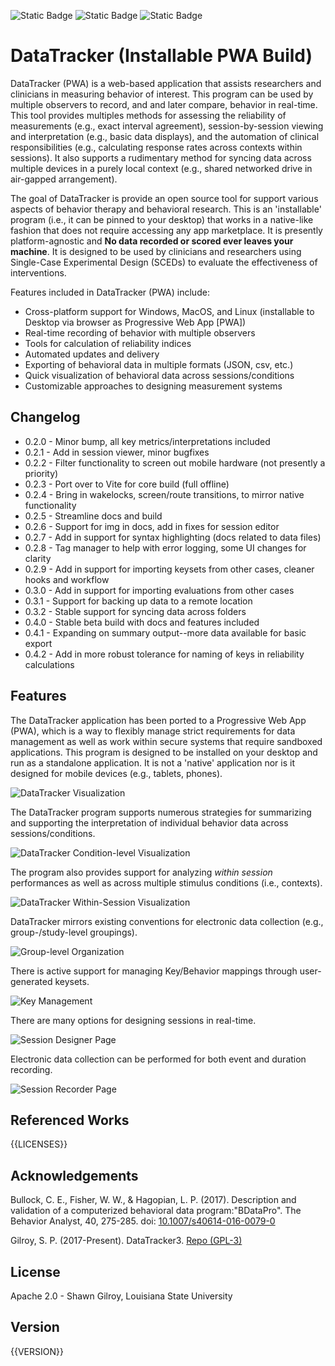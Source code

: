 ![Static Badge](https://img.shields.io/badge/Version-{{VERSION_NUMBER}}-blue) ![Static Badge](https://img.shields.io/badge/License-Apache_2.0-purple) ![Static Badge](https://img.shields.io/badge/Coverage-{{PCT}}-green)

# DataTracker (Installable PWA Build)

DataTracker (PWA) is a web-based application that assists researchers and clinicians in measuring behavior of interest. This program can be used by multiple observers to record, and and later compare, behavior in real-time. This tool provides multiples methods for assessing the reliability of measurements (e.g., exact interval agreement), session-by-session viewing and interpretation (e.g., basic data displays), and the automation of clinical responsibilities (e.g., calculating response rates across contexts within sessions). It also supports a rudimentary method for syncing data across multiple devices in a purely local context (e.g., shared networked drive in air-gapped arrangement).

The goal of DataTracker is provide an open source tool for support various aspects of behavior therapy and behavioral research. This is an 'installable' program (i.e., it can be pinned to your desktop) that works in a native-like fashion that does not require accessing any app marketplace. It is presently platform-agnostic and **No data recorded or scored ever leaves your machine**. It is designed to be used by clinicians and researchers using Single-Case Experimental Design (SCEDs) to evaluate the effectiveness of interventions.

Features included in DataTracker (PWA) include:

- Cross-platform support for Windows, MacOS, and Linux (installable to Desktop via browser as Progressive Web App [PWA])
- Real-time recording of behavior with multiple observers
- Tools for calculation of reliability indices
- Automated updates and delivery
- Exporting of behavioral data in multiple formats (JSON, csv, etc.)
- Quick visualization of behavioral data across sessions/conditions
- Customizable approaches to designing measurement systems

## Changelog

- 0.2.0 - Minor bump, all key metrics/interpretations included
- 0.2.1 - Add in session viewer, minor bugfixes
- 0.2.2 - Filter functionality to screen out mobile hardware (not presently a priority)
- 0.2.3 - Port over to Vite for core build (full offline)
- 0.2.4 - Bring in wakelocks, screen/route transitions, to mirror native functionality
- 0.2.5 - Streamline docs and build
- 0.2.6 - Support for img in docs, add in fixes for session editor
- 0.2.7 - Add in support for syntax highlighting (docs related to data files)
- 0.2.8 - Tag manager to help with error logging, some UI changes for clarity
- 0.2.9 - Add in support for importing keysets from other cases, cleaner hooks and workflow
- 0.3.0 - Add in support for importing evaluations from other cases
- 0.3.1 - Support for backing up data to a remote location
- 0.3.2 - Stable support for syncing data across folders
- 0.4.0 - Stable beta build with docs and features included
- 0.4.1 - Expanding on summary output--more data available for basic export
- 0.4.2 - Add in more robust tolerance for naming of keys in reliability calculations

## Features

The DataTracker application has been ported to a Progressive Web App (PWA), which is a way to flexibly manage strict requirements for data management as well as work within secure systems that require sandboxed applications. This program is designed to be installed on your desktop and run as a standalone application. It is not a 'native' application nor is it designed for mobile devices (e.g., tablets, phones).

![DataTracker Visualization](public/screenshots/landing_page.png 'DataTracker Options for Data Display')

The DataTracker program supports numerous strategies for summarizing and supporting the interpretation of individual behavior data across sessions/conditions.

![DataTracker Condition-level Visualization](public/screenshots/visualization.png 'DataTracker Options for Between-Session Data Display')

The program also provides support for analyzing _within session_ performances as well as across multiple stimulus conditions (i.e., contexts).

![DataTracker Within-Session Visualization](public/screenshots/within_session_preview.png 'DataTracker Options for Within-Session Data Display')

DataTracker mirrors existing conventions for electronic data collection (e.g., group-/study-level groupings).

![Group-level Organization](public/screenshots/group_editor.png 'Participant Organization')

There is active support for managing Key/Behavior mappings through user-generated keysets.

![Key Management](public/screenshots/key_editor.png 'Editor for Keyboards')

There are many options for designing sessions in real-time.

![Session Designer Page](public/screenshots/session_designer.png 'Session Designer')

Electronic data collection can be performed for both event and duration recording.

![Session Recorder Page](public/screenshots/session_recorder.png 'Session Recorder')

## Referenced Works

{{LICENSES}}

## Acknowledgements

Bullock, C. E., Fisher, W. W., & Hagopian, L. P. (2017). Description and validation of a computerized behavioral data program:"BDataPro". The Behavior Analyst, 40, 275-285. doi: [10.1007/s40614-016-0079-0](https://doi.org/10.1007%2Fs40614-016-0079-0)

Gilroy, S. P. (2017-Present). DataTracker3. [Repo (GPL-3)](https://github.com/miyamot0/DataTracker3)

## License

Apache 2.0 - Shawn Gilroy, Louisiana State University

## Version

{{VERSION}}
